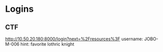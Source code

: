 # Logins

## CTF
http://10.50.20.180:8000/login?next=%2Fresources%3F
username: JOBO-M-006
hint: favorite lothric knight





